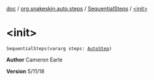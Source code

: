 [doc](../../index.md) / [org.snakeskin.auto.steps](../index.md) / [SequentialSteps](index.md) / [&lt;init&gt;](./-init-.md)

# &lt;init&gt;

`SequentialSteps(vararg steps: `[`AutoStep`](../-auto-step/index.md)`)`

**Author**
Cameron Earle

**Version**
5/11/18

